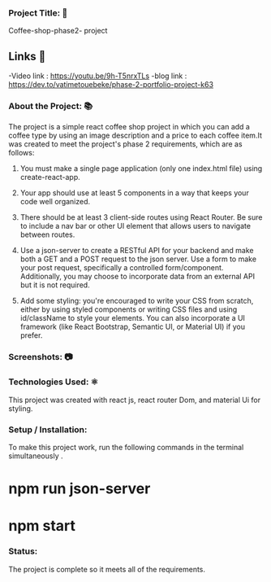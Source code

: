 ### Project Title: 📛

Coffee-shop-phase2- project

## Links 🔗
-Video link :
https://youtu.be/9h-T5nrxTLs
-blog link :
https://dev.to/vatimetouebeke/phase-2-portfolio-project-k63



### About the Project: 📚
The project is a simple react coffee shop project in which you can add a coffee type by using an image description and a price to each coffee item.It was created to meet the project's phase 2 requirements, which are as follows:

1. You must make a single page application (only one index.html
file) using create-react-app.

2. Your app should use at least 5 components in a way that keeps
your code well organized.

3. There should be at least 3 client-side routes using React
Router. Be sure to include a nav bar or other UI element that
allows users to navigate between routes.

4. Use a json-server to create a RESTful API for your backend and
make both a GET and a POST request to the json server. Use a
form to make your post request, specifically a controlled
form/component. Additionally, you may choose to incorporate
data from an external API but it is not required.

5. Add some styling: you're encouraged to write your CSS from
scratch, either by using styled components or writing CSS
files and using id/className to style your elements. You can
also incorporate a UI framework (like React Bootstrap,
Semantic UI, or Material UI) if you prefer.

### Screenshots: 📷





### Technologies Used:  ⚛️

 This project was created with react js, react router Dom, and material Ui for styling.

 ### Setup / Installation:

To make this project work, run the following commands in the terminal simultaneously .
  
 # npm run json-server
 # npm start


### Status:

The project is complete so it meets all of the requirements.







